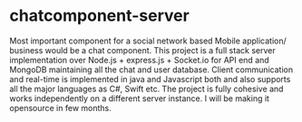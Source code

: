 # chatcomponent-server
Most important component for a social network based Mobile application/ business would be a chat component. This project is a full stack server implementation over Node.js + express.js + Socket.io for API end and MongoDB maintaining all the chat and user database. Client communication and real-time is implemented in java and Javascript both and also supports all the major languages as C#, Swift etc. The project is fully cohesive and works independently on a different server instance. I will be making it opensource in few months.
